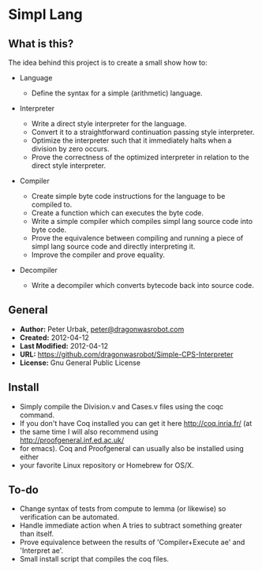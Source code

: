 Simpl Lang
======================

## What is this?
The idea behind this project is to create a small show how to:

* Language
  * Define the syntax for a simple (arithmetic) language.

* Interpreter
  * Write a direct style interpreter for the language.
  * Convert it to a straightforward continuation passing style interpreter.
  * Optimize the interpreter such that it immediately halts when a division by
     zero occurs.
  * Prove the correctness of the optimized interpreter in relation to the direct
    style interpreter.

* Compiler
  * Create simple byte code instructions for the language to be compiled to.
  * Create a function which can executes the byte code.
  * Write a simple compiler which compiles simpl lang source code into byte
    code.
  * Prove the equivalence between compiling and running a piece of simpl lang
    source code and directly interpreting it.
  * Improve the compiler and prove equality.

* Decompiler
  * Write a decompiler which converts bytecode back into source code.

## General

- **Author:** Peter Urbak, peter@dragonwasrobot.com
- **Created:** 2012-04-12
- **Last Modified:** 2012-04-12
- **URL:** https://github.com/dragonwasrobot/Simple-CPS-Interpreter
- **License:** Gnu General Public License

## Install

- Simply compile the Division.v and Cases.v files using the coqc command.
- If you don't have Coq installed you can get it here http://coq.inria.fr/ (at
- the same time I will also recommend using http://proofgeneral.inf.ed.ac.uk/
- for emacs). Coq and Proofgeneral can usually also be installed using either
- your favorite Linux repository or Homebrew for OS/X.

## To-do

* Change syntax of tests from compute to lemma (or likewise) so verification can be automated.
* Handle immediate action when A tries to subtract something greater than itself.
* Prove equivalence between the results of 'Compiler+Execute ae' and 'Interpret ae'.
* Small install script that compiles the coq files.